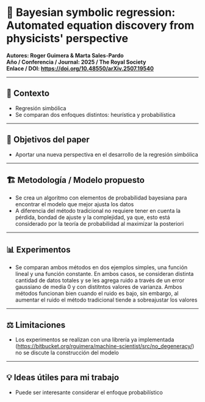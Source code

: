 # 📄 Bayesian symbolic regression: Automated equation discovery from physicists' perspective
**Autores: Roger Guimera & Marta Sales-Pardo**  
**Año / Conferencia / Journal: 2025 / The Royal Society**  
**Enlace / DOI: https://doi.org/10.48550/arXiv.2507.19540**  

---

## 🧩 Contexto
- Regresión simbólica
- Se comparan dos enfoques distintos: heurística y probabilística

---

## 🎯 Objetivos del paper
- Aportar una nueva perspectiva en el desarrollo de la regresión simbólica

---

## 🏗️ Metodología / Modelo propuesto
- Se crea un algoritmo con elementos de probabilidad bayesiana para encontrar el modelo que mejor ajusta los datos
- A diferencia del método tradicional no requiere tener en cuenta la pérdida, bondad de ajuste y la complejidad, ya que, esto está considerado por la teoría de probabilidad al maximizar la posteriori

---

## 📊 Experimentos
- Se comparan ambos métodos en dos ejemplos simples, una función lineal y una función constante. En ambos casos, se consideran distinta cantidad de datos totales y se les agrega ruido a través de un error gaussiano de media 0 y con distitntos valores de varianza. Ambos métodos funcionan bien cuando el ruido es bajo, sin embargo, al aumentar el ruido el método tradicional tiende a sobreajustar los valores


---

## ⚖️ Limitaciones
- Los experimentos se realizan con una librería ya implementada (https://bitbucket.org/rguimera/machine-scientist/src/no_degeneracy/) no se discute la construcción del modelo

---

## 💡 Ideas útiles para mi trabajo
- Puede ser interesante considerar el enfoque probabilístico


